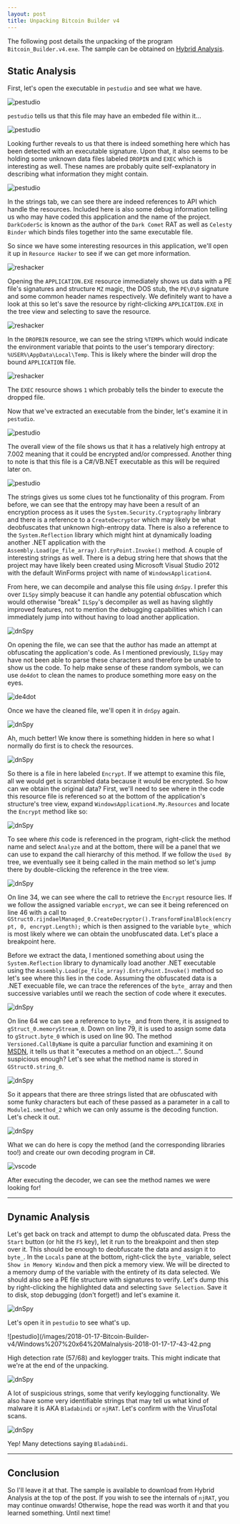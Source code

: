 ```yaml
---
layout: post
title: Unpacking Bitcoin Builder v4
---
```


The following post details the unpacking of the program `Bitcoin_Builder.v4.exe`. The sample can be obtained on [Hybrid Analysis](https://www.hybrid-analysis.com/sample/9d4ba009a5dd353d2177e32dbcbb525738e1f6d001bccc470576b90b0303975a?environmentId=100).

## Static Analysis

First, let's open the executable in `pestudio` and see what we have.

![pestudio](/images/2018-01-17-Bitcoin-Builder-v4/Windows%207%20x64%20Malnalysis-2018-01-17-14-54-50.png)

`pestudio` tells us that this file may have an embeded file within it...

![pestudio](/images/2018-01-17-Bitcoin-Builder-v4/Windows%207%20x64%20Malnalysis-2018-01-17-15-03-13.png)

Looking further reveals to us that there is indeed something here which has been detected with an executable signature. Upon that, it also seems to be holding some unknown data files labeled `DROPIN` and `EXEC` which is interesting as well. These names are probably quite self-explanatory in describing what information they might contain.

![pestudio](/images/2018-01-17-Bitcoin-Builder-v4/Windows%207%20x64%20Malnalysis-2018-01-17-15-03-45.png)

In the strings tab, we can see there are indeed references to API which handle the resources. Included here is also some debug information telling us who may have coded this application and the name of the project. `DarkCoderSc` is known as the author of the `Dark Comet` RAT as well as `Celesty Binder` which binds files together into the same executable file.

So since we have some interesting resources in this application, we'll open it up in `Resource Hacker` to see if we can get more information.

![reshacker](/images/2018-01-17-Bitcoin-Builder-v4/Windows%207%20x64%20Malnalysis-2018-01-17-15-15-53.png)

Opening the `APPLICATION.EXE` resource immediately shows us data with a PE file's signatures and structure `MZ` magic, the DOS stub, the `PE\0\0` signature and some common header names respectively. We definitely want to have a look at this so let's save the resource by right-clicking `APPLICATION.EXE` in the tree view and selecting to save the resource.

![reshacker](/images/2018-01-17-Bitcoin-Builder-v4/Windows%207%20x64%20Malnalysis-2018-01-17-15-15-57.png)

In the `DROPBIN` resource, we can see the string `%TEMP%` which would indicate the environment variable that points to the user's temporary directory: `%USER%\AppData\Local\Temp`. This is likely where the binder will drop the bound `APPLICATION` file.

![reshacker](/images/2018-01-17-Bitcoin-Builder-v4/Windows%207%20x64%20Malnalysis-2018-01-17-15-16-01.png)

The `EXEC` resource shows `1` which probably tells the binder to execute the dropped file.

Now that we've extracted an executable from the binder, let's examine it in `pestudio`.

![pestudio](/images/2018-01-17-Bitcoin-Builder-v4/Windows%207%20x64%20Malnalysis-2018-01-17-15-28-50.png)

The overall view of the file shows us that it has a relatively high entropy at 7.002 meaning that it could be encrypted and/or compressed. Another thing to note is that this file is a C#/VB.NET executable as this will be required later on.

![pestudio](/images/2018-01-17-Bitcoin-Builder-v4/Windows%207%20x64%20Malnalysis-2018-01-17-15-28-28.png)

The strings gives us some clues tot he functionality of this program. From before, we can see that the entropy may have been a result of an encryption process as it uses the `System.Security.Cryptography` linbrary and there is a reference to a `CreateDecryptor` which may likely be what deobfuscates that unknown high-entropy data. There is also a reference to the `System.Reflection` library which might hint at dynamically loading another .NET application with the `Assembly.Load(pe_file_array).EntryPoint.Invoke()` method.
A couple of interesting strings as well. There is a debug string here that shows that the project may have likely been created using Microsoft Visual Studio 2012 with the default WinForms project with name of `WindowsApplication4`.

From here, we can decompile and analyse this file using `dnSpy`. I prefer this over `ILSpy` simply beacuse it can handle any potential obfuscation which would otherwise "break" `ILSpy`'s decompiler as well as having slightly improved features, not to mention the debugging capabilities which I can immediately jump into without having to load another application.

![dnSpy](/images/2018-01-17-Bitcoin-Builder-v4/Windows%207%20x64%20Malnalysis-2018-01-17-16-14-30.png)

On opening the file, we can see that the author has made an attempt at obfuscating the application's code. As I mentioned previously, `ILSpy` may have not been able to parse these characters and therefore be unable to show us the code. To help make sense of these random symbols, we can use `de4dot` to clean the names to produce something more easy on the eyes.

![de4dot](/images/2018-01-17-Bitcoin-Builder-v4/Windows%207%20x64%20Malnalysis-2018-01-17-16-16-47.png)

Once we have the cleaned file, we'll open it in `dnSpy` again.

![dnSpy](/images/2018-01-17-Bitcoin-Builder-v4/Windows%207%20x64%20Malnalysis-2018-01-17-16-16-03.png)

Ah, much better! We know there is something hidden in here so what I normally do first is to check the resources.

![dnSpy](/images/2018-01-17-Bitcoin-Builder-v4/Windows%207%20x64%20Malnalysis-2018-01-17-16-23-56.png)

So there is a file in here labeled `Encrypt`. If we attempt to examine this file, all we would get is scrambled data because it would be encrypted. So how can we obtain the original data? First, we'll need to see where in the code this resource file is referenced so at the bottom of the application's structure's tree view, expand `WindowsApplication4.My.Resources` and locate the `Encrypt` method like so:

![dnSpy](/images/2018-01-17-Bitcoin-Builder-v4/Windows%207%20x64%20Malnalysis-2018-01-17-16-24-20.png)

To see where _this_ code is referenced in the program, right-click the method name and select `Analyze` and at the bottom, there will be a panel that we can use to expand the call hierarchy of this method. If we follow the `Used By` tree, we eventually see it being called in the main method so let's jump there by double-clicking the reference in the tree view.

![dnSpy](/images/2018-01-17-Bitcoin-Builder-v4/Windows%207%20x64%20Malnalysis-2018-01-17-16-24-53.png)

On line 34, we can see where the call to retrieve the `Encrypt` resource lies. If we follow the assigned variable `encrypt`, we can see it being referenced on line 46 with a call to `GStruct0.rijndaelManaged_0.CreateDecryptor().TransformFinalBlock(encrypt, 0, encrypt.Length);` which is then assigned to the variable `byte_` which is most likely where we can obtain the unobfuscated data. Let's place a breakpoint here.

Before we extract the data, I mentioned something about using the `System.Reflection` library to dynamically load another .NET executable using the `Assembly.Load(pe_file_array).EntryPoint.Invoke()` method so let's see where this lies in the code. Assuming the obfuscated data is a .NET execuable file, we can trace the references of the `byte_` array and then successive variables until we reach the section of code where it executes.

![dnSpy](/images/2018-01-17-Bitcoin-Builder-v4/Windows%207%20x64%20Malnalysis-2018-01-17-17-07-04.png)

On line 64 we can see a reference to `byte_` and from there, it is assigned to `gStruct_0.memoryStream_0`. Down on line 79, it is used to assign some data to `gStruct.byte_0` which is used on line 90. The method `Versioned.CallByName` is quite a parculiar function and examining it on [MSDN](https://msdn.microsoft.com/en-us/library/microsoft.visualbasic.compilerservices.versioned.callbyname(v=vs.110).aspx), it tells us that it "executes a method on an object...". Sound suspicious enough? Let's see what the method name is stored in `GStruct0.string_0`.

![dnSpy](/images/2018-01-17-Bitcoin-Builder-v4/Windows%207%20x64%20Malnalysis-2018-01-17-17-15-18.png)

So it appears that there are three strings listed that are obfuscated with some funky characters but each of these passed as a parameter in a call to `Module1.smethod_2` which we can only assume is the decoding function. Let's check it out.

![dnSpy](/images/2018-01-17-Bitcoin-Builder-v4/Windows%207%20x64%20Malnalysis-2018-01-17-17-24-39.png)

What we can do here is copy the method (and the corresponding libraries too!) and create our own decoding program in C#.

![vscode](/images/2018-01-17-Bitcoin-Builder-v4/Screenshot%20from%202018-01-17%2017-33-34.png)

After executing the decoder, we can see the method names we were looking for!

----

## Dynamic Analysis

Let's get back on track and attempt to dump the obfuscated data. Press the `Start` button (or hit the `F5` key), let it run to the breakpoint and then step over it. This should be enough to deobfuscate the data and assign it to `byte_`. In the `Locals` pane at the bottom, right-click the `byte_` variable, select `Show in Memory Window` and then pick a memory view. We will be directed to a memory dump of the variable with the entirety of its data selected. We should also see a PE file structure with signatures to verify. Let's dump this by right-clicking the highlighted data and selecting `Save Selection`. Save it to disk, stop debugging (don't forget!) and let's examine it.

![dnSpy](/images/2018-01-17-Bitcoin-Builder-v4/Windows%207%20x64%20Malnalysis-2018-01-17-17-42-47.png)

Let's open it in `pestudio` to see what's up.

![pestudio](/images/2018-01-17-Bitcoin-Builder-v4/Windows%207%20x64%20Malnalysis-2018-01-17-17-43-42.png

High detection rate (57/68) and keylogger traits. This might indicate that we're at the end of the unpacking.

![dnSpy](/images/2018-01-17-Bitcoin-Builder-v4/Windows%207%20x64%20Malnalysis-2018-01-17-17-44-13.png)

A lot of suspicious strings, some that verify keylogging functionality. We also have some very identifiable strings that may tell us what kind of malware it is AKA `Bladabindi` or `njRAT`. Let's confirm with the VirusTotal scans.

![dnSpy](/images/2018-01-17-Bitcoin-Builder-v4/Windows%207%20x64%20Malnalysis-2018-01-17-17-44-18.png)

Yep! Many detections saying `Bladabindi`.

----

## Conclusion

So I'll leave it at that. The sample is available to download from Hybrid Analysis at the top of the post. If you wish to see the internals of `njRAT`, you may continue onwards! Otherwise, hope the read was worth it and that you learned something. Until next time!
